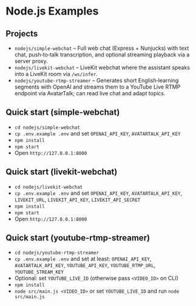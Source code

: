 # Node.js Examples

## Projects

- `nodejs/simple-webchat` – Full web chat (Express + Nunjucks) with text chat, push‑to‑talk transcription, and optional streaming playback via a server proxy.
- `nodejs/livekit-webchat` – LiveKit webchat where the assistant speaks into a LiveKit room via `/ws/infer`.
- `nodejs/youtube-rtmp-streamer` – Generates short English‑learning segments with OpenAI and streams them to a YouTube Live RTMP endpoint via AvatarTalk; can read live chat and adapt topics.

## Quick start (simple-webchat)

- `cd nodejs/simple-webchat`
- `cp .env.example .env` and set `OPENAI_API_KEY`, `AVATARTALK_API_KEY`
- `npm install`
- `npm start`
- Open `http://127.0.0.1:8000`

## Quick start (livekit-webchat)

- `cd nodejs/livekit-webchat`
- `cp .env.example .env` and set `OPENAI_API_KEY`, `AVATARTALK_API_KEY`, `LIVEKIT_URL`, `LIVEKIT_API_KEY`, `LIVEKIT_API_SECRET`
- `npm install`
- `npm start`
- Open `http://127.0.0.1:8000`

## Quick start (youtube-rtmp-streamer)

- `cd nodejs/youtube-rtmp-streamer`
- `cp .env.example .env` and set at least: `OPENAI_API_KEY`, `AVATARTALK_API_KEY`, `YOUTUBE_API_KEY`, `YOUTUBE_RTMP_URL`, `YOUTUBE_STREAM_KEY`
- Optional: set `YOUTUBE_LIVE_ID` (otherwise pass `<VIDEO_ID>` on CLI)
- `npm install`
- `node src/main.js <VIDEO_ID>` or set `YOUTUBE_LIVE_ID` and run `node src/main.js`

